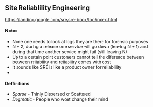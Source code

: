 ## Site Reliablility Engineering

<https://landing.google.com/sre/sre-book/toc/index.html>

#### Notes

- None one needs to look at logs they are there for forensic purposes
- N + 2, during a release one service will go down (leaving N + 1) and during that time another service might fail (still leaving N)
- Up to a certain point customers cannot tell the diference between between reliability and reliability comes with cost
- It sounds like SRE is like a product owner for reliablility
- 

#### Deffinitions

- *Sparse* - Thinly Dispersed or Scattered
- *Dogmatic* - People who wont change their mind
